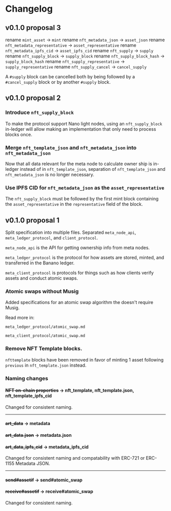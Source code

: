 # Changelog

## v0.1.0 proposal 3

rename `mint_asset`                  -> `mint`
rename `nft_metadata_json`           -> `asset_json`
rename `nft_metadata_representative` -> `asset_representative`
rename `nft_metadata_ipfs_cid`       -> `asset_ipfs_cid`
rename `nft_supply`                  -> `supply`
rename `nft_supply_block`            -> `supply_block`
rename `nft_supply_block_hash`       -> `supply_block_hash`
rename `nft_supply_representative`   -> `supply_representative`
rename `nft_supply_cancel`           -> `cancel_supply`

A `#supply` block can be cancelled both by being followed by a `#cancel_supply` block or by another `#supply` block.


## v0.1.0 proposal 2

### Introduce `nft_supply_block`

To make the protocol support Nano light nodes, using an `nft_supply_block` in-ledger will allow making an implementation that only need to process blocks once.


### Merge `nft_template_json` and `nft_metadata_json` into `nft_metadata_json`

Now that all data relevant for the meta node to calculate owner ship is in-ledger instead of in `nft_template_json`, separation of `nft_template_json` and `nft_metadata_json` is no longer necessary.


### Use IPFS CID for `nft_metadata_json` as the `asset_representative`

The `nft_supply_block` must be followed by the first mint block containing the `asset_representative` in the `representative` field of the block.


## v0.1.0 proposal 1

Split specification into multiple files.
Separated `meta_node_api`, `meta_ledger_protocol`, and `client_protocol`.

`meta_node_api` is the API for getting ownership info from meta nodes.

`meta_ledger_protocol` is the protocol for how assets are stored, minted, and transferred in the Banano ledger.

`meta_client_protocol` is protocols for things such as how clients verify assets and conduct atomic swaps.


### Atomic swaps without Musig

Added specifications for an atomic swap algorithm the doesn't require Musig.

Read more in:

`meta_ledger_protocol/atomic_swap.md`

`meta_client_protocol/atomic_swap.md`


### Remove NFT Template blocks.

`nfttemplate` blocks have been removed in favor of minting 1 asset following `previous` in `nft_template.json` instead.


### Naming changes

#### ~~NFT on-chain properties~~ -> nft_template, nft_template.json, nft_template_ipfs_cid

Changed for consistent naming.

----

#### ~~art_data~~ -> metadata
#### ~~art_data.json~~ -> metadata.json
#### ~~art_data_ipfs_cid~~ -> metadata_ipfs_cid

Changed for consistent naming and compatability with ERC-721 or ERC-1155 Metadata JSON.

----

#### ~~send#assetif~~ -> send#atomic_swap
#### ~~receive#assetif~~ -> receive#atomic_swap

Changed for consistent naming.
